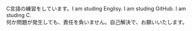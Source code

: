 C言語の練習をしています。I am studing Englisy. I am studing GitHub. I am studing C. <br>
何か問題が発生しても、責任を負いません。自己解決で、お願いいたします。
